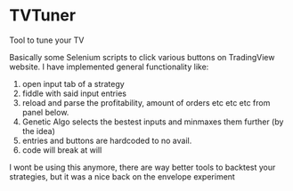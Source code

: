 # TVTuner
Tool to tune your TV

Basically some Selenium scripts to click various buttons on TradingView website.
I have implemented general functionality like:
1) open input tab of a strategy
2) fiddle with said input entries
3) reload and parse the profitability, amount of orders etc etc etc from panel below.
4) Genetic Algo selects the bestest inputs and minmaxes them further (by the idea)  
5) entries and buttons are hardcoded to no avail.
6) code will break at will

I wont be using this anymore, there are way better tools to backtest your strategies, but it was a nice back on the envelope experiment 
